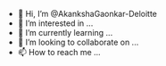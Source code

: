 - 👋 Hi, I’m @AkankshaGaonkar-Deloitte
- 👀 I’m interested in ...
- 🌱 I’m currently learning ...
- 💞️ I’m looking to collaborate on ...
- 📫 How to reach me ...

<!---
AkankshaGaonkar-Deloitte/AkankshaGaonkar-Deloitte is a ✨ special ✨ repository because its `README.md` (this file) appears on your GitHub profile.
You can click the Preview link to take a look at your changes.
--->
